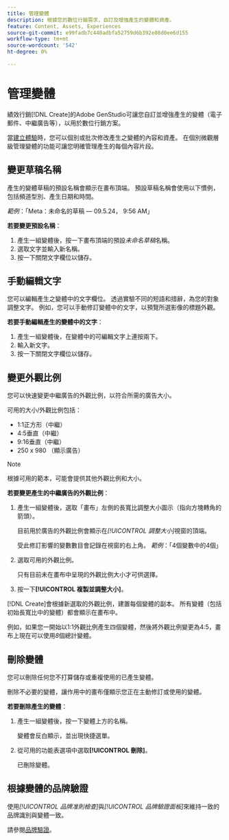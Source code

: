 ```yaml
---
title: 管理變體
description: 根據您的數位行銷需求，自訂及增強產生的變體和資產。
feature: Content, Assets, Experiences
source-git-commit: e99fadb7c440adbfa52759d6b392e08d0ee6d155
workflow-type: tm+mt
source-wordcount: '542'
ht-degree: 0%

---
```



# 管理變體

績效行銷[!DNL Create]的Adobe GenStudio可讓您自訂並增強產生的變體（電子郵件、中繼廣告等），以用於數位行銷方案。

當[建立體驗](/help/tutorials/tutorials.md)時，您可以個別或批次修改產生之變體的內容和資產。 在個別微觀層級管理變體的功能可讓您明確管理產生的每個內容片段。

## 變更草稿名稱

產生的變體草稿的預設名稱會顯示在畫布頂端。 預設草稿名稱會使用以下慣例，包括頻道型別、產生日期和時間。

*範例*：「Meta：未命名的草稿 — 09.5.24， 9:56 AM」

**若要變更預設名稱**：

1. 產生一組變體後，按一下畫布頂端的預設&#x200B;_未命名草稿_&#x200B;名稱。
1. 選取文字並輸入新名稱。
1. 按一下關閉文字欄位以儲存。

## 手動編輯文字

您可以編輯產生之變體中的文字欄位。 透過實驗不同的短語和措辭，為您的對象調整文字。 例如，您可以手動修訂變體中的文字，以預覽所選影像的標題外觀。

**若要手動編輯產生的變體中的文字**：

1. 產生一組變體後，在變體中的可編輯文字上連按兩下。
1. 輸入新文字。
1. 按一下關閉文字欄位以儲存。

<!-- ## Re-generate sections

GenStudio for Performance Marketing has the built-in functionality to regenerate single sections of generated variants using _[!UICONTROL Suggested edits]_ and fresh prompts.

For example, you can re-generate the headline section of one Meta ad variant to see how it looks with a specific background asset using the _[!UICONTROL Suggested edits]_ options—_[!UICONTROL Rephrase]_, _[!UICONTROL Shorten]_, or _[!UICONTROL Lengthen]_—and entering a new prompt.

**To re-generate individual variant sections**:

1. After generating a set of variants, single-click editable text in a variant.
1. (_Optional_) Enter a new prompt to change the focus of the regenerated content.
1. Select a _[!UICONTROL Suggested edits]_ option—_[!UICONTROL Rephrase]_, _[!UICONTROL Shorten]_, or _[!UICONTROL Lengthen]_.
1. Click **[!UICONTROL Generate]**.
1. If you want to regenerate results, click the regenerate icon adjacent to _Results_.
1. From the _Results_ that appear, select the desired option and click **[!UICONTROL Replace]**.

   The variant is updated with the revised text.

## Crop assets

You can manually crop and reposition image assets in individual generated variants.

**To crop and reposition images in variants**:

1. After generating a set of variants, hover over an image within a variant.
1. Click **[!UICONTROL Apply Crop]**.
1. Zoom in and out and drag the image into the desired position.
1. Click **[!UICONTROL Apply]**.

   The cropped image is automatically saved and visible for the variant. -->

## 變更外觀比例

您可以快速變更中繼廣告的外觀比例，以符合所需的廣告大小。

可用的大小/外觀比例包括：

* 1:1正方形（中繼）
* 4:5垂直（中繼）
* 9:16垂直（中繼）
* 250 x 980 （顯示廣告）

>[!NOTE]
>
>根據可用的範本，可能會提供其他外觀比例和大小。

**若要變更產生的中繼廣告的外觀比例**：

1. 產生一組變體後，選取「畫布」左側的長寬比調整大小圖示（指向方塊轉角的箭頭）。

   目前用於廣告的外觀比例會顯示在&#x200B;_[!UICONTROL 調整大小]_&#x200B;視窗的頂端。

   受此修訂影響的變數數目會記錄在視窗的右上角。 _範例_：「4個變數中的4個」

1. 選取可用的外觀比例。

   只有目前未在畫布中呈現的外觀比例大小才可供選擇。

1. 按一下&#x200B;**[!UICONTROL 複製並調整大小]**。

[!DNL Create]會根據新選取的外觀比例，建置每個變體的副本。 所有變體（包括初始長寬比中的變體）都會顯示在畫布中。

例如，如果您一開始以1:1外觀比例產生四個變體，然後將外觀比例變更為4:5，畫布上現在可以使用&#x200B;_8_&#x200B;個總計變體。

## 刪除變體

您可以刪除任何您不打算儲存或重複使用的已產生變體。

刪除不必要的變體，讓作用中的畫布僅顯示您正在主動修訂或使用的變體。

**若要刪除產生的變體**：

1. 產生一組變體後，按一下變體上方的名稱。

   變體會反白顯示，並出現快捷選單。

1. 從可用的功能表選項中選取&#x200B;**[!UICONTROL 刪除]**。

   已刪除變體。

## 根據變體的品牌驗證

使用&#x200B;_[!UICONTROL 品牌准則檢查]_&#x200B;與&#x200B;_[!UICONTROL 品牌驗證面板]_&#x200B;來維持一致的品牌識別與變體一致。

請參閱[品牌驗證](/help/user-guide/guidelines/brand-validation.md#improve-brand-alignment)。
